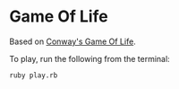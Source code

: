 # Game Of Life

Based on [Conway's Game Of Life](http://en.wikipedia.org/wiki/Conway%27s_Game_of_Life). 

To play, run the following from the terminal: 

    ruby play.rb

